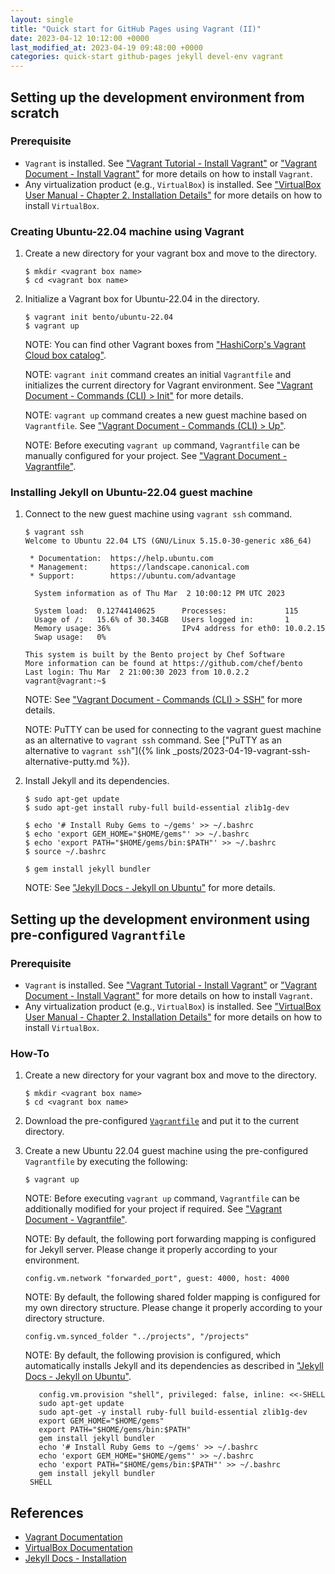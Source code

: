 ```yaml
---
layout: single
title: "Quick start for GitHub Pages using Vagrant (II)"
date: 2023-04-12 10:12:00 +0000
last_modified_at: 2023-04-19 09:48:00 +0000
categories: quick-start github-pages jekyll devel-env vagrant
---
```


## Setting up the development environment from scratch 

### Prerequisite

* `Vagrant` is installed. See ["Vagrant Tutorial - Install Vagrant"](https://developer.hashicorp.com/vagrant/tutorials/getting-started/getting-started-install) or ["Vagrant Document - Install Vagrant"](https://developer.hashicorp.com/vagrant/docs/installation) for more details on how to install `Vagrant`.
* Any virtualization product (e.g., `VirtualBox`) is installed. See ["VirtualBox User Manual - Chapter 2. Installation Details"](https://www.virtualbox.org/manual/ch02.html) for more details on how to install `VirtualBox`.

### Creating Ubuntu-22.04 machine using Vagrant

1. Create a new directory for your vagrant box and move to the directory.

   ```
   $ mkdir <vagrant box name>
   $ cd <vagrant box name>
   ```

2. Initialize a Vagrant box for Ubuntu-22.04 in the directory.

   ```
   $ vagrant init bento/ubuntu-22.04
   $ vagrant up
   ```

   NOTE: You can find other Vagrant boxes from ["HashiCorp's Vagrant Cloud box catalog"](https://app.vagrantup.com/boxes/search).

   NOTE: `vagrant init` command creates an initial `Vagrantfile` and initializes the current directory for Vagrant environment. See ["Vagrant Document - Commands (CLI) > Init"](https://developer.hashicorp.com/vagrant/docs/cli/init) for more details.

   NOTE: `vagrant up` command creates a new guest machine based on `Vagrantfile`. See ["Vagrant Document - Commands (CLI) > Up"](https://developer.hashicorp.com/vagrant/docs/cli/up).

   NOTE: Before executing `vagrant up` command, `Vagrantfile` can be manually configured for your project. See ["Vagrant Document - Vagrantfile"](https://developer.hashicorp.com/vagrant/docs/vagrantfile).

### Installing Jekyll on Ubuntu-22.04 guest machine

1. Connect to the new guest machine using `vagrant ssh` command.

   ```
   $ vagrant ssh
   Welcome to Ubuntu 22.04 LTS (GNU/Linux 5.15.0-30-generic x86_64)

    * Documentation:  https://help.ubuntu.com
    * Management:     https://landscape.canonical.com
    * Support:        https://ubuntu.com/advantage

     System information as of Thu Mar  2 10:00:12 PM UTC 2023

     System load:  0.12744140625      Processes:             115
     Usage of /:   15.6% of 30.34GB   Users logged in:       1
     Memory usage: 36%                IPv4 address for eth0: 10.0.2.15
     Swap usage:   0%

   This system is built by the Bento project by Chef Software
   More information can be found at https://github.com/chef/bento
   Last login: Thu Mar  2 21:00:30 2023 from 10.0.2.2
   vagrant@vagrant:~$
   ```

   NOTE: See ["Vagrant Document - Commands (CLI) > SSH"](https://developer.hashicorp.com/vagrant/docs/cli/ssh) for more details.

   NOTE: PuTTY can be used for connecting to the vagrant guest machine as an alternative to `vagrant ssh` command. See ["PuTTY as an alternative to `vagrant ssh`"]({% link _posts/2023-04-19-vagrant-ssh-alternative-putty.md %}).

2. Install Jekyll and its dependencies.

   ```
   $ sudo apt-get update
   $ sudo apt-get install ruby-full build-essential zlib1g-dev

   $ echo '# Install Ruby Gems to ~/gems' >> ~/.bashrc
   $ echo 'export GEM_HOME="$HOME/gems"' >> ~/.bashrc
   $ echo 'export PATH="$HOME/gems/bin:$PATH"' >> ~/.bashrc
   $ source ~/.bashrc

   $ gem install jekyll bundler
   ```

   NOTE: See ["Jekyll Docs - Jekyll on Ubuntu"](https://jekyllrb.com/docs/installation/ubuntu/) for more details.


## Setting up the development environment using pre-configured `Vagrantfile` 

### Prerequisite

* `Vagrant` is installed. See ["Vagrant Tutorial - Install Vagrant"](https://developer.hashicorp.com/vagrant/tutorials/getting-started/getting-started-install) or ["Vagrant Document - Install Vagrant"](https://developer.hashicorp.com/vagrant/docs/installation) for more details on how to install `Vagrant`.
* Any virtualization product (e.g., `VirtualBox`) is installed. See ["VirtualBox User Manual - Chapter 2. Installation Details"](https://www.virtualbox.org/manual/ch02.html) for more details on how to install `VirtualBox`.

### How-To

1. Create a new directory for your vagrant box and move to the directory.

   ```
   $ mkdir <vagrant box name>
   $ cd <vagrant box name>
   ```

2. Download the pre-configured [`Vagrantfile`](https://github.com/74luftikus/74luftikus.github.io/blob/main/resources/vagrant/ubuntu22.04/Vagrantfile) and put it to the current directory.

3. Create a new Ubuntu 22.04 guest machine using the pre-configured `Vagrantfile` by executing the following:

   ```
   $ vagrant up
   ```

   NOTE: Before executing `vagrant up` command, `Vagrantfile` can be additionally modified for your project if required. See ["Vagrant Document - Vagrantfile"](https://developer.hashicorp.com/vagrant/docs/vagrantfile).

   NOTE: By default, the following port forwarding mapping is configured for Jekyll server. Please change it properly according to your environment.

   ```
   config.vm.network "forwarded_port", guest: 4000, host: 4000
   ```

   NOTE: By default, the following shared folder mapping is configured for my own directory structure. Please change it properly according to your directory structure.

   ```
   config.vm.synced_folder "../projects", "/projects"
   ```

   NOTE: By default, the following provision is configured, which automatically installs Jekyll and its dependencies as described in ["Jekyll Docs - Jekyll on Ubuntu"](https://jekyllrb.com/docs/installation/ubuntu/).

   ```
      config.vm.provision "shell", privileged: false, inline: <<-SHELL
      sudo apt-get update
      sudo apt-get -y install ruby-full build-essential zlib1g-dev
      export GEM_HOME="$HOME/gems"
      export PATH="$HOME/gems/bin:$PATH"
      gem install jekyll bundler
      echo '# Install Ruby Gems to ~/gems' >> ~/.bashrc
      echo 'export GEM_HOME="$HOME/gems"' >> ~/.bashrc
      echo 'export PATH="$HOME/gems/bin:$PATH"' >> ~/.bashrc
      gem install jekyll bundler
    SHELL
   ```

## References

* [Vagrant Documentation](https://developer.hashicorp.com/vagrant/docs)
* [VirtualBox Documentation](https://www.virtualbox.org/wiki/Documentation) 
* [Jekyll Docs - Installation](https://jekyllrb.com/docs/installation/)
